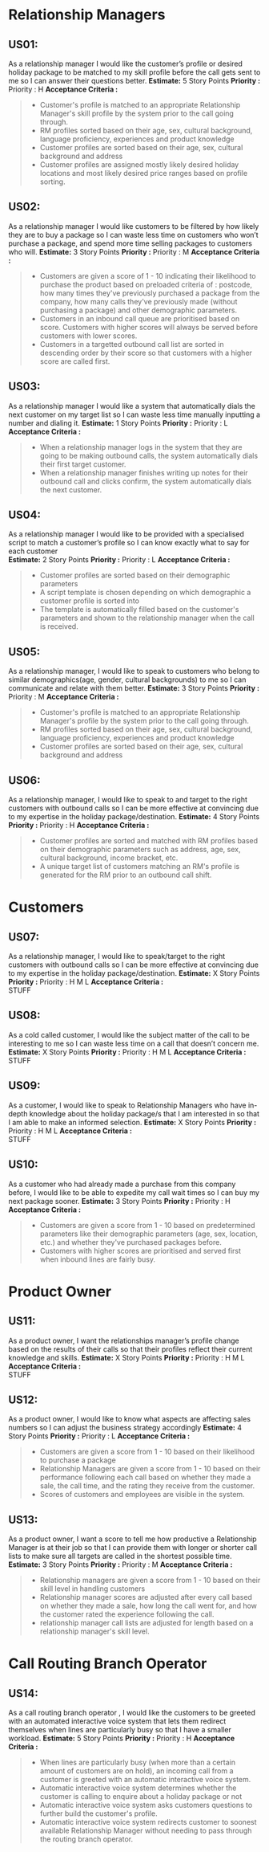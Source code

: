 # Relationship Managers 

## US01: 
As a relationship manager I would like the customer’s profile or desired holiday package to be matched to my skill profile before the call gets sent to me so I can answer their questions better.
**Estimate:** 
    5 Story Points
**Priority :** 
    Priority : H 
**Acceptance Criteria :**  
>* Customer's profile is matched to an appropriate Relationship Manager's skill profile by the system prior to the call going through.
>* RM profiles sorted based on their age, sex, cultural background, language proficiency, experiences and product knowledge
>* Customer profiles are sorted based on their age, sex, cultural background and address
>* Customer profiles are assigned mostly likely desired holiday locations and most likely desired price ranges based on profile sorting. 


## US02: 
As a relationship manager I would like customers to be filtered by how likely they are to buy a package so I can waste less time on customers who won’t purchase a package, and spend more time selling packages to customers who will. 
**Estimate:** 
     3 Story Points
**Priority :** 
    Priority : M 
**Acceptance Criteria :**  
>* Customers are given a score of 1 - 10 indicating their likelihood to purchase the product based on preloaded criteria of : postcode, how many times they've previously purchased a package from the company, how many calls they've previously made (without purchasing a package) and other demographic parameters. 
>* Customers in an inbound call queue are prioritised based on score. Customers with higher scores will always be served before customers with lower scores. 
>* Customers in a targetted outbound call list are sorted in descending order by their score so that customers with a higher score are called first. 

## US03: 
As a relationship manager I would like a system that automatically dials the next customer on my target list so I can waste less time manually inputting a number and dialing it.
**Estimate:** 
    1 Story Points
**Priority :** 
    Priority : L 
**Acceptance Criteria :**  
>* When a relationship manager logs in the system that they are going to be making outbound calls, the system automatically dials their first target customer.
>* When a relationship manager finishes writing up notes for their outbound call and clicks confirm, the system automatically dials the next customer. 

## US04: 
As a relationship manager I would like to be provided with a specialised script to match a customer’s profile so I can know exactly what to say for each customer  
**Estimate:** 
    2 Story Points
**Priority :** 
    Priority : L 
**Acceptance Criteria :**  
>* Customer profiles are sorted based on their demographic parameters 
>* A script template is chosen depending on which demographic a customer profile is sorted into 
>* The template is automatically filled based on the customer's parameters and shown to the relationship manager when the call is received. 


## US05:
As a relationship manager, I would like to speak to customers who belong to similar demographics(age, gender, cultural backgrounds)  to me so I can communicate and relate with them better. 
**Estimate:** 
    3 Story Points
**Priority :** 
    Priority : M 
**Acceptance Criteria :**  
>* Customer's profile is matched to an appropriate Relationship Manager's profile by the system prior to the call going through.
>* RM profiles sorted based on their age, sex, cultural background, language proficiency, experiences and product knowledge
>* Customer profiles are sorted based on their age, sex, cultural background and address


## US06:
As a relationship manager, I would like to speak to and target to the right customers with outbound calls so I can be more effective at convincing due to my expertise in the holiday package/destination. 
**Estimate:** 
    4 Story Points
**Priority :** 
    Priority : H 
**Acceptance Criteria :**  
>* Customer profiles are sorted and matched with RM profiles based on their demographic parameters such as address, age, sex, cultural background, income bracket, etc. 
>* A unique target list of customers matching an RM's profile is generated for the RM prior to an outbound call shift. 

# Customers

## US07:
As a relationship manager, I would like to speak/target to the right customers with outbound calls so I can be more effective at convincing due to my expertise in the holiday package/destination. 
**Estimate:** 
    X Story Points
**Priority :** 
    Priority : H M L 
**Acceptance Criteria :**  
    STUFF

## US08:
As a cold called customer, I would like the subject matter of the call to be interesting to me so I can waste less time on a call that doesn’t concern me. 
**Estimate:** 
    X Story Points
**Priority :** 
    Priority : H M L 
**Acceptance Criteria :**  
    STUFF

## US09: 
As a customer, I would like to speak to Relationship Managers who have in-depth knowledge about the holiday package/s that I am interested in so that I am able to make an informed selection. 
**Estimate:** 
    X Story Points
**Priority :** 
    Priority : H M L 
**Acceptance Criteria :**  
    STUFF

## US10:
As a customer who had already made a purchase from this company before, I would like to be able to expedite my call wait times so I can buy my next package sooner. 
**Estimate:** 
    3 Story Points
**Priority :** 
    Priority : H  
**Acceptance Criteria :**  
>* Customers are given a score from 1 - 10 based on predetermined parameters like their demographic parameters (age, sex, location, etc.) and whether they've purchased packages before.
>* Customers with higher scores are prioritised and served first when inbound lines are fairly busy. 


# Product Owner

## US11:
As a product owner, I want the relationships manager’s profile change based on the results of their calls so that their profiles reflect their current knowledge and skills. 
**Estimate:** 
    X Story Points
**Priority :** 
    Priority : H M L 
**Acceptance Criteria :**  
    STUFF

## US12: 
As a product owner, I would like to know what aspects are affecting sales numbers so I can adjust the business strategy accordingly
**Estimate:** 
    4 Story Points
**Priority :** 
    Priority : L
**Acceptance Criteria :**  
>* Customers are given a score from 1 - 10 based on their likelihood to purchase a package
>* Relationship Managers are given a score from 1 - 10 based on their performance following each call based on whether they made a sale, the call time, and the rating they receive from the customer. 
>* Scores of customers and employees are visible in the system. 

## US13:
As a product owner, I want  a score to tell me how productive a Relationship Manager is at their job so that I can provide them with longer or shorter call lists to make sure all targets are called in the shortest possible time.
**Estimate:** 
    3 Story Points
**Priority :** 
    Priority : M 
**Acceptance Criteria :**  
>* Relationship managers are given a score from 1 - 10 based on their skill level in handling customers
>* Relationship manager scores are adjusted after every call based on whether they made a sale, how long the call went for, and how the customer rated the experience following the call. 
>* relationship manager call lists are adjusted for length based on a relationship manager's skill level. 

# Call Routing Branch Operator 

## US14: 
As a call routing branch operator , I would like the customers to be greeted with an automated interactive voice system that lets them redirect themselves when lines are particularly busy so that I have a smaller workload. 
**Estimate:** 
    5 Story Points
**Priority :** 
    Priority : H 
**Acceptance Criteria :**  
>* When lines are particularly busy (when more than a certain amount of customers are on hold), an incoming call from a customer is greeted with an automatic interactive voice system.
>* Automatic interactive voice system determines whether the customer is calling to enquire about a holiday package or not 
>* Automatic interactive voice system asks customers questions to further build the customer's profile.
>* Automatic interactive voice system redirects customer to soonest available Relationship Manager without needing to pass through the routing branch operator. 